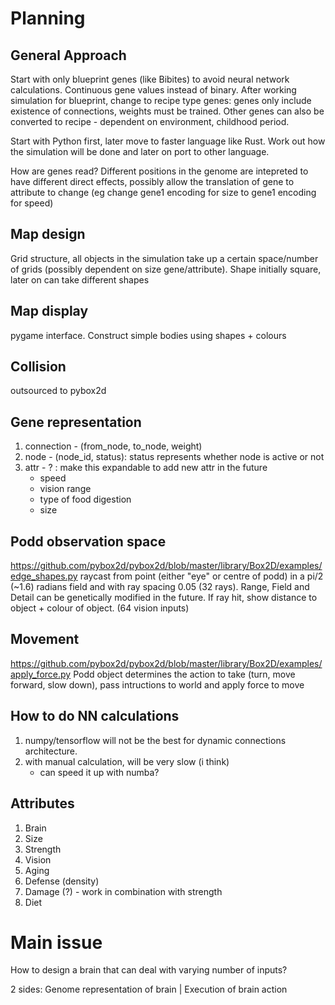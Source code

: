 # Planning

## General Approach
Start with only blueprint genes (like Bibites) to avoid neural network calculations. Continuous gene values instead of binary. After working simulation for blueprint, change to recipe type genes: genes only include existence of connections, weights must be trained. Other genes can also be converted to recipe - dependent on environment, childhood period.

Start with Python first, later move to faster language like Rust. Work out how the simulation will be done and later on port to other language.

How are genes read? Different positions in the genome are intepreted to have different direct effects, possibly allow the translation of gene to attribute to change (eg change gene1 encoding for size to gene1 encoding for speed)

## Map design
Grid structure, all objects in the simulation take up a certain space/number of grids (possibly dependent on size gene/attribute). Shape initially square, later on can take different shapes

## Map display
pygame interface. Construct simple bodies using shapes + colours

## Collision
outsourced to pybox2d

## Gene representation
1. connection - (from_node, to_node, weight)
2. node - (node_id, status): status represents whether node is active or not
3. attr - ? : make this expandable to add new attr in the future
    - speed
    - vision range
    - type of food digestion
    - size

## Podd observation space
https://github.com/pybox2d/pybox2d/blob/master/library/Box2D/examples/edge_shapes.py
raycast from point (either "eye" or centre of podd) in a pi/2 (~1.6) radians field and with ray spacing 0.05 (32 rays). Range, Field and Detail can be genetically modified in the future.
If ray hit, show distance to object + colour of object. (64 vision inputs)

## Movement
https://github.com/pybox2d/pybox2d/blob/master/library/Box2D/examples/apply_force.py
Podd object determines the action to take (turn, move forward, slow down), pass intructions to world and apply force to move

## How to do NN calculations
1. numpy/tensorflow will not be the best for dynamic connections architecture.
2. with manual calculation, will be very slow (i think)
    - can speed it up with numba?

## Attributes
1. Brain
2. Size
3. Strength
4. Vision
5. Aging
6. Defense (density)
7. Damage (?) - work in combination with strength
8. Diet

# Main issue
How to design a brain that can deal with varying number of inputs?

2 sides: Genome representation of brain | Execution of brain action